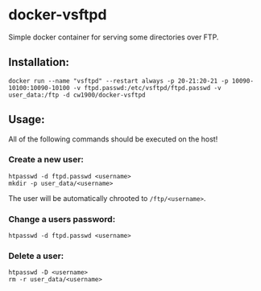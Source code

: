 # docker-vsftpd
Simple docker container for serving some directories over FTP.

## Installation:
```
docker run --name "vsftpd" --restart always -p 20-21:20-21 -p 10090-10100:10090-10100 -v ftpd.passwd:/etc/vsftpd/ftpd.passwd -v user_data:/ftp -d cw1900/docker-vsftpd
```

## Usage:

All of the following commands should be executed on the host!

### Create a new user:
```
htpasswd -d ftpd.passwd <username>
mkdir -p user_data/<username>
```
The user will be automatically chrooted to `/ftp/<username>`.

### Change a users password:
```
htpasswd -d ftpd.passwd <username>
```

### Delete a user:
```
htpasswd -D <username>
rm -r user_data/<username>
```
